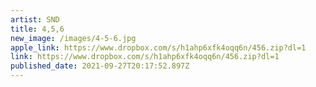 ```yaml
---
artist: SND
title: 4,5,6
new_image: /images/4-5-6.jpg
apple_link: https://www.dropbox.com/s/h1ahp6xfk4oqq6n/456.zip?dl=1
link: https://www.dropbox.com/s/h1ahp6xfk4oqq6n/456.zip?dl=1
published_date: 2021-09-27T20:17:52.897Z
---
```

